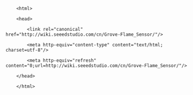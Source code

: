 <!DOCTYPE html>
        <html>
        <head>
            <link rel="canonical" href="http://wiki.seeedstudio.com/cn/Grove-Flame_Sensor/"/>
            <meta http-equiv="content-type" content="text/html; charset=utf-8"/>
            <meta http-equiv="refresh" content="0;url=http://wiki.seeedstudio.com/cn/Grove-Flame_Sensor/"/>
        </head>
        </html>